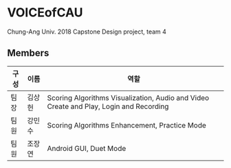 # VOICEofCAU
Chung-Ang Univ. 2018 Capstone Design project, team 4
## Members
구성|이름|역할
---|---|---------
팀장|김상헌|Scoring Algorithms Visualization, Audio and Video Create and Play, Login and Recording
팀원|강민수|Scoring Algorithms Enhancement, Practice Mode
팀원|조장연|Android GUI, Duet Mode

